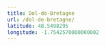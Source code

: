 ```yaml
---
title: Dol-de-Bretagne
url: /dol-de-bretagne/
latitude: 48.5498295
longitude: -1.7542570000000002
---
```

